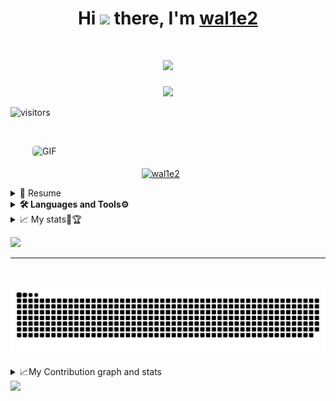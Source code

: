 <h1 align="center" >Hi <img src="https://user-images.githubusercontent.com/39513876/112366216-8cfe7400-8cfe-11eb-8116-7d3dbae20e97.gif" width="45" /> there, I'm <a href="https://wal1e2.github.io"> wal1e2</a> </h1>

<h1 align="center">
    <img src="https://readme-typing-svg.herokuapp.com/?font=Righteous&size=35&center=true&vCenter=true&width=500&height=70&duration=4000&lines=Grace%F0%9F%92%8C+and+peace%F0%9F%95%8A%EF%B8%8F+to+you;From+God+our+father;And+our+lord+jesus+christ;+Have+faith+in+GOD;+Have+faith+In+jesus;+whom+he+has+sent;may+the+lord+of+peace+himself;give+you+peace+at+all+times;and+in+all+ways;the+lord+be+with+you+all" />
</h1>

<div align="center">
<a href="mailto:olasehindeolawale2712@gmail.com"><img src="https://img.shields.io/badge/-Mail Me-D14836?style=flat&logo=Gmail&logoColor=white"/></a>
</div>

![visitors](https://visitor-badge.laobi.icu/badge?page_id=wal1e2.wal1e2)

<br />

<p style="display: flex; justify-contect: space-between;">
<img style="border-radius: 5px; margin: 0 0 5px 35px;" alt="GIF" width="100%" src="santa.gif" />
</p>


<p align="center">
  <a href="https://twitter.com/SantaDavie"><img width="32px" alt="wal1e2" title="wal1e2" src="https://i.imgur.com/AixJgnm.png"/></a>
  &#8287;&#8287;&#8287;&#8287;&#8287;
</p>

<details>
  <summary>📃 Resume</summary>


## Education

<img align="right" src="https://img.shields.io/badge/(My)SQL-4479A1?logo=mysql&logoColor=white" />
<img align="right" src="https://img.shields.io/badge/BASH-4EAA25?logo=gnu-bash&logoColor=white" />
<img align="right" src="https://img.shields.io/badge/PHP-777BB4?logo=php&logoColor=white" />
<img align="right" src="https://img.shields.io/badge/Go-00ADD8?logo=go&logoColor=white" />
<img align="right" src="https://img.shields.io/badge/Python-3776AB?logo=python&logoColor=white" />
<img align="right" src="https://img.shields.io/badge/C Sharp-239120?logo=c-sharp&logoColor=white" />
<img align="right" src="https://img.shields.io/badge/C++-00599C?logo=c%2B%2B&logoColor=white" />
<img align="right" src="https://img.shields.io/badge/C-A8B9CC?logo=c&logoColor=white" />

- 📖 **Web Development**\
📆 2023 - moment\
📍 **federal university of technology akure** - ondo, Nigeria

## Experience

<img align="right" src="https://img.shields.io/badge/React_Native-20232A?logo=react&logoColor=61DAFB" />
<img align="right" src="https://img.shields.io/badge/TypeScript-007ACC?logo=typescript&logoColor=white" />


- 👨‍💻 **Cross Mobile Developer**\
📆 2023 - moment\
📍 **Lagos** - nigeria, Africa

<img align="right" src="https://img.shields.io/badge/C Sharp-239120?logo=c-sharp&logoColor=white" />
<img align="right" src="https://img.shields.io/badge/Xamarin%20Forms-3498DB?logo=xamarin&logoColor=white" />

- 👨‍💻 **Systems Analyst and Front End Developer**\
📆 2024 - moment\
📍 **Web Works** - lagos, Nigeria

<img align="right" src="https://img.shields.io/badge/Windows-0078D6?logo=windows&logoColor=white" />
<img align="right" src="https://img.shields.io/badge/Microsoft%20Excel-217346?logo=microsoft-excel&logoColor=white" />
<img align="right" src="https://img.shields.io/badge/Microsoft%20Office-D83B01?logo=microsoft-office&logoColor=white" />
<img align="right" src="https://img.shields.io/badge/SAP-0FAAFF?logo=sap&logoColor=white" />


- 👨‍💻 **Office Assistant**\
📆 2021 - 2023\
📍 **funsnacks** - Mushin, lagos

<!--## Skills

<img align="right" src="https://img.shields.io/badge/(My)SQL-4479A1?logo=mysql&logoColor=white" />
<img align="right" src="https://img.shields.io/badge/BASH-4EAA25?logo=gnu-bash&logoColor=white" />
<img align="right" src="https://img.shields.io/badge/PHP-777BB4?logo=php&logoColor=white" />
<img align="right" src="https://img.shields.io/badge/Go-00ADD8?logo=go&logoColor=white" />
<img align="right" src="https://img.shields.io/badge/Python-3776AB?logo=python&logoColor=white" />
<img align="right" src="https://img.shields.io/badge/C Sharp-239120?logo=c-sharp&logoColor=white" />
<img align="right" src="https://img.shields.io/badge/C++-00599C?logo=c%2B%2B&logoColor=white" />
<img align="right" src="https://img.shields.io/badge/C-A8B9CC?logo=c&logoColor=white" />

**Programming**

<img align="right" src="https://img.shields.io/badge/Arch-1793D1?logo=arch-linux&logoColor=white" />
<img align="right" src="https://img.shields.io/badge/Fedora-294172?logo=fedora&logoColor=white" />
<img align="right" src="https://img.shields.io/badge/Debian-A81D33?logo=debian&logoColor=white" />
<img align="right" src="https://img.shields.io/badge/Ubuntu-E95420?logo=ubuntu&logoColor=white" />
<img align="right" src="https://img.shields.io/badge/Windows-0078D6?logo=windows&logoColor=white" />

**Operating Systems**

<img align="right" src="https://img.shields.io/badge/English-B2-blue?logo=data:image/svg%2bxml;base64,PHN2ZyB4bWxucz0iaHR0cDovL3d3dy53My5vcmcvMjAwMC9zdmciIGlkPSJmbGFnLWljb24tY3NzLWdiLWVuZyIgdmlld0JveD0iMCAwIDY0MCA0ODAiPgogIDxwYXRoIGZpbGw9IiNmZmYiIGQ9Ik0wIDBoNjQwdjQ4MEgweiIvPgogIDxwYXRoIGZpbGw9IiNjZTExMjQiIGQ9Ik0yODEuNiAwaDc2Ljh2NDgwaC03Ni44eiIvPgogIDxwYXRoIGZpbGw9IiNjZTExMjQiIGQ9Ik0wIDIwMS42aDY0MHY3Ni44SDB6Ii8+Cjwvc3ZnPgo=" />
<img align="right" src="https://img.shields.io/badge/Italian-mother tongue-green?logo=data:image/svg%2bxml;base64,PHN2ZyB4bWxucz0iaHR0cDovL3d3dy53My5vcmcvMjAwMC9zdmciIGlkPSJmbGFnLWljb24tY3NzLWl0IiB2aWV3Qm94PSIwIDAgNjQwIDQ4MCI+DQogIDxnIGZpbGwtcnVsZT0iZXZlbm9kZCIgc3Ryb2tlLXdpZHRoPSIxcHQiPg0KICAgIDxwYXRoIGZpbGw9IiNmZmYiIGQ9Ik0wIDBoNjQwdjQ4MEgweiIvPg0KICAgIDxwYXRoIGZpbGw9IiMwMDkyNDYiIGQ9Ik0wIDBoMjEzLjN2NDgwSDB6Ii8+DQogICAgPHBhdGggZmlsbD0iI2NlMmIzNyIgZD0iTTQyNi43IDBINjQwdjQ4MEg0MjYuN3oiLz4NCiAgPC9nPg0KPC9zdmc+" />

-->

</details>



<details>
    <summary><b>🛠️ Languages and Tools⚙️</b></summary>
    <br />
    <p align="left">
        <h2 align="center">⚙️ Languages-Frameworks-Tools ⚒️</h2>
<br/>
<div align="center">
    <img src="https://skillicons.dev/icons?i=react,bootstrap,mui,html,css,vscode,github,figma,tailwind,git,r" />
    <img src="https://skillicons.dev/icons?i=nodejs,python,javascript,typescript,express,firebase,mongodb,c,java,nextjs,mysql,flask" /><br>
</div>
    </p>
</details>


<details>
  <summary>📈 My stats🥉🏆 </summary>

<br />
    <p align="center">
  <a href="https://awesome-github-stats.azurewebsites.net/index.html?user=wal1e2&theme=bear&showIcons=true">
    <img  alt="wal1e2's GitHub Stats" src="https://awesome-github-stats.azurewebsites.net/user-stats/wal1e2?theme=bear" />
  </a>

</p>
    <br /> 
    <br />
    <p align="center">
    <img src="https://github-profile-trophy.vercel.app/?username=wal1e2" alt="wal1e2"></center>
    </p>

<br />
    <br />
    <p align="center">
    <a href="http://www.github.com/wal1e2"><img src="https://github-readme-streak-stats.herokuapp.com/?user=wal1e2&stroke=ffffff&background=1c1917&ring=10b981&fire=10b981&currStreakNum=ffffff&currStreakLabel=10b981&sideNums=ffffff&sideLabels=ffffff&dates=ffffff&hide_border=true" alt="More of wal1e2's GitHub stats" /></a>
        </p>
        
<br />
        <br />
         <p align="center">
    <img width=325 align="center" src="https://github-readme-stats-salesp07.vercel.app/api/top-langs/?username=salesp07&hide=HTML&langs_count=8&layout=compact&theme=react&border_radius=10&size_weight=0.5&count_weight=0.5&exclude_repo=github-readme-stats" alt="top langs" />
     </p>


</p>
    <br /> 
    <br />
    <p align="center">
    <img src="https://github-readme-stats.vercel.app/api/pin/?username=wal1e2&repo=whatsapp-bot-md&theme=radical" alt="wal1e2"></center>
    </p>

</details>    

![](https://activity-graph.herokuapp.com/graph?username=wal1e2&theme=redical)


<hr>
<br />
<p align="center">
  <img src="https://github.com/tarikmanoar/tarikmanoar/raw/output/github-snake-dark.svg" alt="snake"></center>
</p>



<details>
  <summary>📈My Contribution graph and stats</summary>

[![wal1e2's github activity graph](https://github-readme-activity-graph.vercel.app/graph?username=wal1e2&bg_color=000000&color=9e4c98&line=9e4c98&point=403d3d&area=true&hide_border=true)](https://github.com/wal1e2/github-readme-activity-graph)


</p>
    <br /> 
    <br />
    <p align="center">
    <img src="https://github-contributor-stats.vercel.app/api?username=wal1e2&limit=5&theme=flat&combine_all_yearly_contributions=true" alt="wal1e2"></center>
    </p>


<div align="center">
  <img src="http://github-profile-summary-cards.vercel.app/api/cards/profile-details?username=wal1e2&theme=bear" width=750  alt="wal1e2 stats graph"/>

</div>

</details>

<img src="https://imgur.com/rilHVxA.png"/> 

